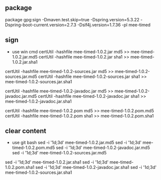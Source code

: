 
## package

package gpg:sign -Dmaven.test.skip=true -Dspring.version=5.3.22 -Dspring-boot-current.version=2.7.3 -Dslf4j.version=1.7.36 -pl mee-timed

## sign
+ use win cmd
certUtil -hashfile mee-timed-1.0.2.jar md5 >> mee-timed-1.0.2.jar.md5
certUtil -hashfile mee-timed-1.0.2.jar sha1 >> mee-timed-1.0.2.jar.sha1

certUtil -hashfile mee-timed-1.0.2-sources.jar md5 >> mee-timed-1.0.2-sources.jar.md5
certUtil -hashfile mee-timed-1.0.2-sources.jar sha1 >> mee-timed-1.0.2-sources.jar.sha1

certUtil -hashfile mee-timed-1.0.2-javadoc.jar md5 >> mee-timed-1.0.2-javadoc.jar.md5
certUtil -hashfile mee-timed-1.0.2-javadoc.jar sha1 >> mee-timed-1.0.2-javadoc.jar.sha1

certUtil -hashfile mee-timed-1.0.2.pom md5 >> mee-timed-1.0.2.pom.md5
certUtil -hashfile mee-timed-1.0.2.pom sha1 >> mee-timed-1.0.2.pom.sha1

## clear content

+ use git bash 
sed -i '1d;3d' mee-timed-1.0.2.jar.md5
sed -i '1d;3d' mee-timed-1.0.2.pom.md5
sed -i '1d;3d' mee-timed-1.0.2-javadoc.jar.md5
sed -i '1d;3d' mee-timed-1.0.2-sources.jar.md5

sed -i '1d;3d' mee-timed-1.0.2.jar.sha1
sed -i '1d;3d' mee-timed-1.0.2.pom.sha1
sed -i '1d;3d' mee-timed-1.0.2-javadoc.jar.sha1
sed -i '1d;3d' mee-timed-1.0.2-sources.jar.sha1


